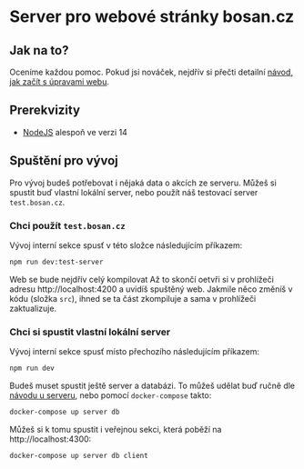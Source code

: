 # Server pro webové stránky bosan.cz

## Jak na to?

Oceníme každou pomoc. Pokud jsi nováček, nejdřív si přečti detailní [návod, jak začít s úpravami webu](./CONTRIBUTING.md).

## Prerekvizity

 - [NodeJS](http://nodejs.org/) alespoň ve verzi 14

## Spuštění pro vývoj

Pro vývoj budeš potřebovat i nějaká data o akcích ze serveru. Můžeš si spustit buď vlastní lokální server, nebo použít náš testovací server `test.bosan.cz`.

### Chci použít `test.bosan.cz`

Vývoj interní sekce spusť v této složce následujícím příkazem:

```sh
npm run dev:test-server
```

Web se bude nejdřív celý kompilovat Až to skončí oetvři si v prohlížeči adresu http://localhost:4200 a uvidíš spuštěný web. Jakmile něco změníš v kódu (složka `src`), ihned se ta část zkompiluje a sama v prohlížeči zaktualizuje.

### Chci si spustit vlastní lokální server

Vývoj interní sekce spusť místo přechozího následujícím příkazem:

```sh
npm run dev
```

Budeš muset spustit ještě server a databázi. To můžeš udělat buď ručně dle [návodu u serveru](../server), nebo pomocí `docker-compose` takto:

```sh
docker-compose up server db
```

Můžeš si k tomu spustit i veřejnou sekci, která poběží na http://localhost:4300:

```sh
docker-compose up server db client
```